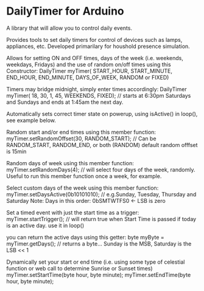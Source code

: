# DailyTimer for Arduino
A library that will allow you to control daily events.

Provides tools to set daily timers for control of devices such as lamps, appliances, etc. Developed primarilary for houshold presence simulation.

Allows for setting ON and OFF times, days of the week (i.e. weekends, weekdays, Fridays) and the use of random on/off times using this Constructor:
   DailyTimer myTimer( START_HOUR, START_MINUTE, END_HOUR, END_MINUTE, DAYS_OF_WEEK, RANDOM or FIXED)
   
Timers may bridge midnight, simply enter times accordingly:
   DailyTimer myTimer( 18, 30,  1, 45, WEEKENDS, FIXED);  // starts at 6:30pm Saturdays and Sundays and ends at 1:45am the next day.
   
Automatically sets correct timer state on powerup, using isActive() in loop(), see example below.

Random start and/or end times using this member function:
   myTimer.setRandomOffset(30, RANDOM_START);  //  Can be RANDOM_START, RANDOM_END, or both (RANDOM)  default random offfset is 15min
   
Random days of week using this member function:
   myTimer.setRandomDays(4); // will select four days of the week, randomly.  Useful to run this member function once a week, for example.
   
Select custom days of the week using this member function:
   myTimer.setDaysActive(0b10101010);  // e.g.Sunday, Tuesday, Thursday and Saturday Note: Days in this order:  0bSMTWTFS0 <- LSB is zero 
   
Set a timed event with just the start time as a trigger:
   myTimer.startTrigger();  // will return true when Start Time is passed if today is an active day. use it in loop() 
   
you can return the active days using this getter:
   byte myByte = myTimer.getDays();  // returns a byte... Sunday is the MSB, Saturday is the LSB << 1
   
Dynamically set your start or end time (i.e. using some type of celestial function or web call to determine Sunrise or Sunset times)
   myTimer.setStartTime(byte hour, byte minute);
   myTimer.setEndTime(byte hour, byte minute);

